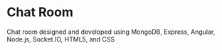 <!DOCTYPE html>
<html>
    <head>
      <meta charset="utf=8">
    </head>
    <body>
    <h1>Chat Room</h1>
        <p>Chat room designed and developed using MongoDB, Express, Angular, Node.js, Socket.IO, HTML5, and CSS </p>
  </body>
</html>
